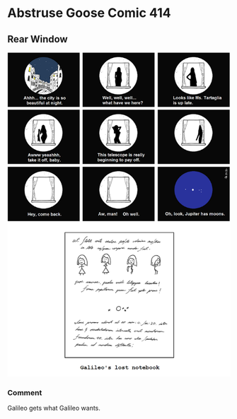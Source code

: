 # Abstruse Goose Comic 414
## Rear Window

![image](comics/Sidereus_Nuncius.png)
### Comment
Galileo gets what Galileo wants.
